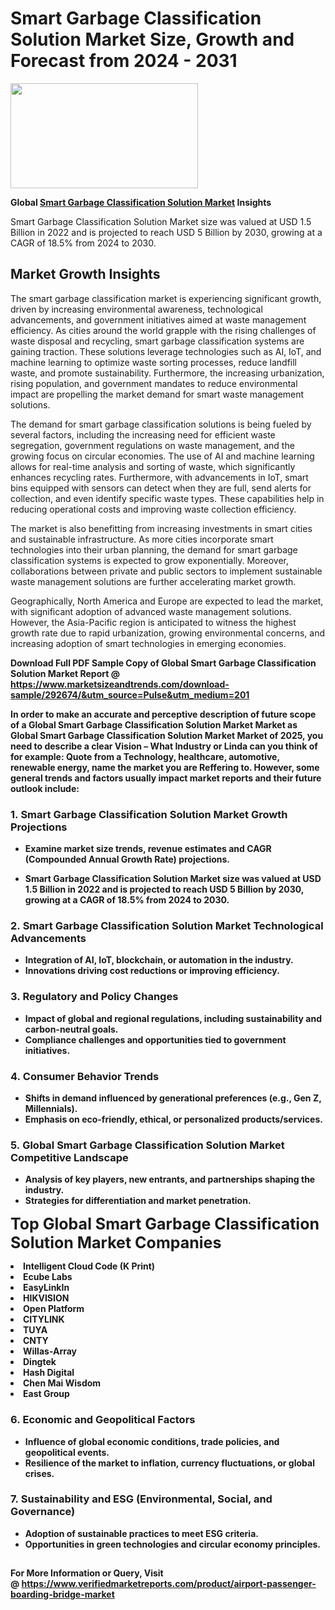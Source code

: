<H1>Smart Garbage Classification Solution Market Size, Growth and Forecast from 2024 - 2031</H1><img class="aligncenter size-medium wp-image-584254" src="https://thirdeyenews.in/wp-content/uploads/2024/09/Global-Market-Research-300x168.jpeg" alt="" width="300" height="168" /><p><strong>Global&nbsp;<a href="https://www.marketsizeandtrends.com/download-sample/292674/&amp;utm_source=Pulse&amp;utm_medium=201">Smart Garbage Classification Solution Market</a> Insights</strong></p><p>Smart Garbage Classification Solution Market size was valued at USD 1.5 Billion in 2022 and is projected to reach USD 5 Billion by 2030, growing at a CAGR of 18.5% from 2024 to 2030.</p><p><h2>Market Growth Insights</h2> <p>The smart garbage classification market is experiencing significant growth, driven by increasing environmental awareness, technological advancements, and government initiatives aimed at waste management efficiency. As cities around the world grapple with the rising challenges of waste disposal and recycling, smart garbage classification systems are gaining traction. These solutions leverage technologies such as AI, IoT, and machine learning to optimize waste sorting processes, reduce landfill waste, and promote sustainability. Furthermore, the increasing urbanization, rising population, and government mandates to reduce environmental impact are propelling the market demand for smart waste management solutions.</p> <p><strong></strong></p> <p>The demand for smart garbage classification solutions is being fueled by several factors, including the increasing need for efficient waste segregation, government regulations on waste management, and the growing focus on circular economies. The use of AI and machine learning allows for real-time analysis and sorting of waste, which significantly enhances recycling rates. Furthermore, with advancements in IoT, smart bins equipped with sensors can detect when they are full, send alerts for collection, and even identify specific waste types. These capabilities help in reducing operational costs and improving waste collection efficiency.</p> <p>The market is also benefitting from increasing investments in smart cities and sustainable infrastructure. As more cities incorporate smart technologies into their urban planning, the demand for smart garbage classification systems is expected to grow exponentially. Moreover, collaborations between private and public sectors to implement sustainable waste management solutions are further accelerating market growth.</p> <p>Geographically, North America and Europe are expected to lead the market, with significant adoption of advanced waste management solutions. However, the Asia-Pacific region is anticipated to witness the highest growth rate due to rapid urbanization, growing environmental concerns, and increasing adoption of smart technologies in emerging economies.</p> <p><strong></p><p><span class=""><strong>Download Full PDF Sample Copy of Global Smart Garbage Classification Solution Market Report</strong> @ <a href="https://www.marketsizeandtrends.com/download-sample/292674/&amp;utm_source=Pulse&amp;utm_medium=201" target="_blank">https://www.marketsizeandtrends.com/download-sample/292674/&amp;utm_source=Pulse&amp;utm_medium=201</a></span></p><p>In order to make an accurate and perceptive description of future scope of a Global&nbsp;Smart Garbage Classification Solution Market Market as Global&nbsp;Smart Garbage Classification Solution Market Market of 2025, you need to describe a clear Vision &ndash; What Industry or Linda can you think of for example: Quote from a Technology, healthcare, automotive, renewable energy, name the market you are Reffering to. However, some general trends and factors usually impact market reports and their future outlook include:</p><h3>1.&nbsp;<strong>Smart Garbage Classification Solution Market Growth Projections</strong></h3><ul><li>Examine market size trends, revenue estimates and CAGR (Compounded Annual Growth Rate) projections.</li><li><p>Smart Garbage Classification Solution Market size was valued at USD 1.5 Billion in 2022 and is projected to reach USD 5 Billion by 2030, growing at a CAGR of 18.5% from 2024 to 2030.</p></li></ul><h3>2.&nbsp;<strong>Smart Garbage Classification Solution Market Technological Advancements</strong></h3><ul><li>Integration of AI, IoT, blockchain, or automation in the industry.</li><li>Innovations driving cost reductions or improving efficiency.</li></ul><h3>3.&nbsp;<strong>Regulatory and Policy Changes</strong></h3><ul><li>Impact of global and regional regulations, including sustainability and carbon-neutral goals.</li><li>Compliance challenges and opportunities tied to government initiatives.</li></ul><h3>4.&nbsp;<strong>Consumer Behavior Trends</strong></h3><ul><li>Shifts in demand influenced by generational preferences (e.g., Gen Z, Millennials).</li><li>Emphasis on eco-friendly, ethical, or personalized products/services.</li></ul><h3>5.&nbsp;<strong>Global Smart Garbage Classification Solution Market Competitive Landscape</strong></h3><ul><li>Analysis of key players, new entrants, and partnerships shaping the industry.</li><li>Strategies for differentiation and market penetration.</li></ul><p data-pm-slice="1 1 []"><span style="color: inherit; font-family: inherit; font-size: 25px;">Top Global Smart Garbage Classification Solution Market Companies</span></p><div class="" data-test-id=""><p><li>Intelligent Cloud Code (K Print)</li><li> Ecube Labs</li><li> EasyLinkIn</li><li> HIKVISION</li><li> Open Platform</li><li> CITYLINK</li><li> TUYA</li><li> CNTY</li><li> Willas-Array</li><li> Dingtek</li><li> Hash Digital</li><li> Chen Mai Wisdom</li><li> East Group</li></p></div><h3>6.&nbsp;<strong>Economic and Geopolitical Factors</strong></h3><ul><li>Influence of global economic conditions, trade policies, and geopolitical events.</li><li>Resilience of the market to inflation, currency fluctuations, or global crises.</li></ul><h3>7.&nbsp;<strong>Sustainability and ESG (Environmental, Social, and Governance)</strong></h3><ul><li>Adoption of sustainable practices to meet ESG criteria.</li><li>Opportunities in green technologies and circular economy principles.</li></ul><h2><strong style="font-size: 14px;">For More Information or Query, Visit @&nbsp;</strong><a style="background-color: #ffffff; font-size: 14px;" href="https://www.marketsizeandtrends.com/report/smart-garbage-classification-solution-market/" target="_blank">https://www.verifiedmarketreports.com/product/airport-passenger-boarding-bridge-market</a></h2>
